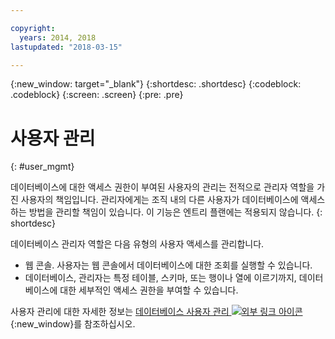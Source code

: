 ```yaml
---

copyright:
  years: 2014, 2018
lastupdated: "2018-03-15"

---
```


<!-- Attribute definitions --> 
{:new_window: target="_blank"}
{:shortdesc: .shortdesc}
{:codeblock: .codeblock}
{:screen: .screen}
{:pre: .pre}

# 사용자 관리
{: #user_mgmt}

데이터베이스에 대한 액세스 권한이 부여된 사용자의 관리는 전적으로 관리자 역할을 가진 사용자의 책임입니다. 관리자에게는 조직 내의 다른 사용자가 데이터베이스에 액세스하는 방법을 관리할 책임이 있습니다. 이 기능은 엔트리 플랜에는 적용되지 않습니다.
{: shortdesc}

데이터베이스 관리자 역할은 다음 유형의 사용자 액세스를 관리합니다.  
* 웹 콘솔. 사용자는 웹 콘솔에서 데이터베이스에 대한 조회를 실행할 수 있습니다. 
* 데이터베이스, 관리자는 특정 테이블, 스키마, 또는 행이나 열에 이르기까지, 데이터베이스에 대한 세부적인 액세스 권한을 부여할 수 있습니다.  

사용자 관리에 대한 자세한 정보는 [데이터베이스 사용자 관리 ![외부 링크 아이콘](../../icons/launch-glyph.svg "외부 링크 아이콘")](https://www.ibm.com/support/knowledgecenter/SS6NHC/com.ibm.swg.im.dashdb.security.doc/doc/user_mgmnt.html){:new_window}를 참조하십시오. 
